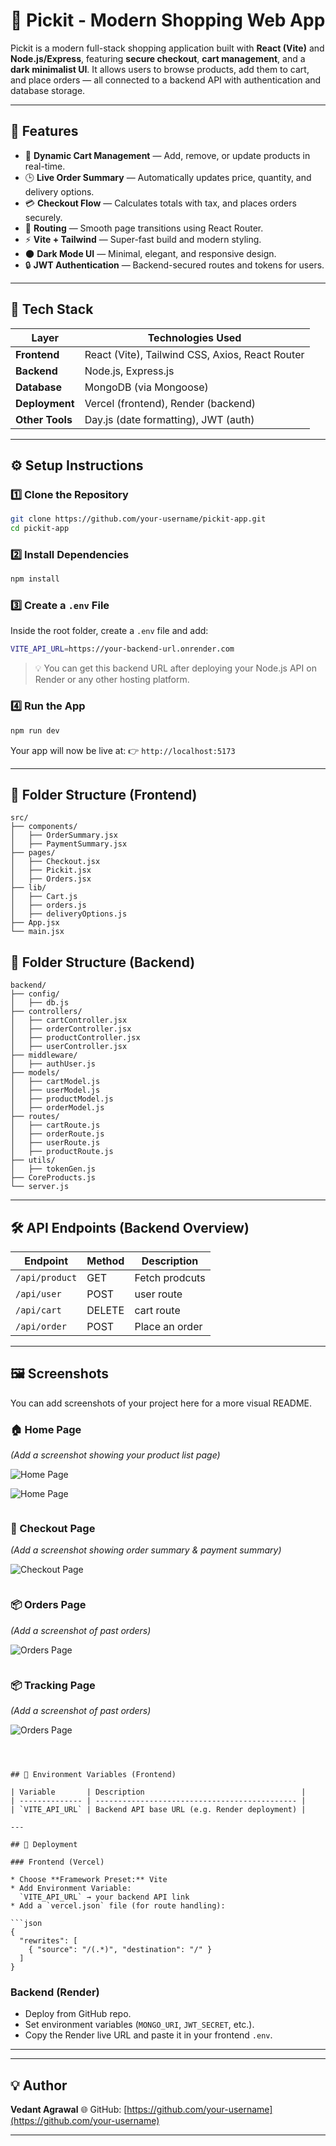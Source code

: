 # 🛒 Pickit - Modern Shopping Web App

Pickit is a modern full-stack shopping application built with **React (Vite)** and **Node.js/Express**, featuring **secure checkout**, **cart management**, and a **dark minimalist UI**.
It allows users to browse products, add them to cart, and place orders — all connected to a backend API with authentication and database storage.

---

## 🚀 Features

* 🧾 **Dynamic Cart Management** — Add, remove, or update products in real-time.
* 🕒 **Live Order Summary** — Automatically updates price, quantity, and delivery options.
* 💳 **Checkout Flow** — Calculates totals with tax, and places orders securely.
* 🧭 **Routing** — Smooth page transitions using React Router.
* ⚡ **Vite + Tailwind** — Super-fast build and modern styling.
* 🌑 **Dark Mode UI** — Minimal, elegant, and responsive design.
* 🔒 **JWT Authentication** — Backend-secured routes and tokens for users.

---

## 🧩 Tech Stack

| Layer           | Technologies Used                               |
| --------------- | ----------------------------------------------- |
| **Frontend**    | React (Vite), Tailwind CSS, Axios, React Router |
| **Backend**     | Node.js, Express.js                             |
| **Database**    | MongoDB (via Mongoose)                          |
| **Deployment**  | Vercel (frontend), Render (backend)             |
| **Other Tools** | Day.js (date formatting), JWT (auth)            |

---

## ⚙️ Setup Instructions

### 1️⃣ Clone the Repository

```bash
git clone https://github.com/your-username/pickit-app.git
cd pickit-app
```

### 2️⃣ Install Dependencies

```bash
npm install
```

### 3️⃣ Create a `.env` File

Inside the root folder, create a `.env` file and add:

```bash
VITE_API_URL=https://your-backend-url.onrender.com
```

> 💡 You can get this backend URL after deploying your Node.js API on Render or any other hosting platform.

### 4️⃣ Run the App

```bash
npm run dev
```

Your app will now be live at:
👉 `http://localhost:5173`

---

## 🧭 Folder Structure (Frontend)

```
src/
├── components/
│   ├── OrderSummary.jsx
│   ├── PaymentSummary.jsx
├── pages/
│   ├── Checkout.jsx
│   ├── Pickit.jsx
│   ├── Orders.jsx
├── lib/
│   ├── Cart.js
│   ├── orders.js
│   ├── deliveryOptions.js
├── App.jsx
└── main.jsx
```

## 🧭 Folder Structure (Backend)

```
backend/
├── config/
│   ├── db.js
├── controllers/
│   ├── cartController.jsx
│   ├── orderController.jsx
│   ├── productController.jsx
│   ├── userController.jsx
├── middleware/
│   ├── authUser.js
├── models/
│   ├── cartModel.js
│   ├── userModel.js
│   ├── productModel.js
│   ├── orderModel.js
├── routes/
│   ├── cartRoute.js
│   ├── orderRoute.js
│   ├── userRoute.js
│   ├── productRoute.js
├── utils/
│   ├── tokenGen.js
├── CoreProducts.js
└── server.js
```

---

## 🛠️ API Endpoints (Backend Overview)

| Endpoint        | Method | Description               |
| --------------- | ------ | ------------------------- |
| `/api/product`  | GET    | Fetch prodcuts            |
| `/api/user`     | POST   | user route                |
| `/api/cart`     | DELETE | cart route                |
| `/api/order`    | POST   | Place an order            |

---

## 🖼️ Screenshots

You can add screenshots of your project here for a more visual README.

### 🏠 Home Page

*(Add a screenshot showing your product list page)*


![Home Page](https://github.com/Vedant-Agrawal07/Nexora-assign/blob/86d07570805097570c03dcd664c7258f72a53459/screenshots/home-page-scr-1.png)


![Home Page](https://github.com/Vedant-Agrawal07/Nexora-assign/blob/86d07570805097570c03dcd664c7258f72a53459/screenshots/home-page-scr-2.png)
```
```
### 🛒 Checkout Page

*(Add a screenshot showing order summary & payment summary)*


![Checkout Page](https://github.com/Vedant-Agrawal07/Nexora-assign/blob/86d07570805097570c03dcd664c7258f72a53459/screenshots/checkout-page-scr.png)
```
```
### 📦 Orders Page

*(Add a screenshot of past orders)*


![Orders Page](https://github.com/Vedant-Agrawal07/Nexora-assign/blob/86d07570805097570c03dcd664c7258f72a53459/screenshots/orders-page-scr.png)
```
```

### 📦 Tracking Page

*(Add a screenshot of past orders)*


![Orders Page](https://github.com/Vedant-Agrawal07/Nexora-assign/blob/86d07570805097570c03dcd664c7258f72a53459/screenshots/tracking-page-scr.png)
```



## 🔐 Environment Variables (Frontend)

| Variable       | Description                                   |
| -------------- | --------------------------------------------- |
| `VITE_API_URL` | Backend API base URL (e.g. Render deployment) |

---

## 🚀 Deployment

### Frontend (Vercel)

* Choose **Framework Preset:** Vite
* Add Environment Variable:
  `VITE_API_URL` → your backend API link
* Add a `vercel.json` file (for route handling):

```json
{
  "rewrites": [
    { "source": "/(.*)", "destination": "/" }
  ]
}
```

### Backend (Render)

* Deploy from GitHub repo.
* Set environment variables (`MONGO_URI`, `JWT_SECRET`, etc.).
* Copy the Render live URL and paste it in your frontend `.env`.

---



---

## 💡 Author

**Vedant Agrawal**
🌐 GitHub: [https://github.com/your-username](https://github.com/your-username)

---


